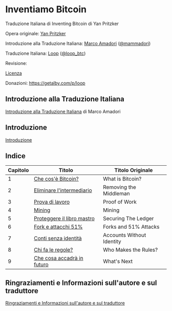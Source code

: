 # Inventiamo Bitcoin
Traduzione Italiana di Inventing Bitcoin di Yan Pritzker

Opera originale: [Yan Pritzker](https://twitter.com/skwp)

Introduzione alla Traduzione Italiana: [Marco Amadori](https://bitcoinvalley.eu) ([@mammadori](https://twitter.com/mammadori))

Traduzione Italiana: [Loop](https://loop-btc.github.io/) ([@loop_btc](https://twitter.com/loop_btc))

Revisione: 

[Licenza](LICENSE)

Donazioni: https://getalby.com/p/loop


## Introduzione alla Traduzione Italiana

[Introduzione alla Traduzione Italiana](introduzione-traduzione-italiana.md) di Marco Amadori 

## Introduzione

[Introduzione](introduzione.md)

## Indice

| Capitolo | Titolo                                                       | Titolo Originale           |
| -------- | ------------------------------------------------------------ | -------------------------- |
| 1        | [Che cos'è Bitcoin?](chapters/ch001-cos-e-bitcoin.md) | What is Bitcoin? |
| 2        | [Eliminare l'intermediario](chapters/ch002-eliminare-l-intermediario.md) | Removing the Middleman |
| 3        | [Prova di lavoro](chapters/ch003-prova-di-lavoro.md) | Proof of Work |
| 4        | [Mining](chapters/ch004-mining.md) | Mining |
| 5        | [Proteggere il libro mastro](chapters/ch005-proteggere-il-libro-mastro.md) | Securing The Ledger |
| 6        | [Fork e attacchi 51%](chapters/ch006-fork-e-attacchi-51%.md) | Forks and 51% Attacks |
| 7        | [Conti senza identità](chapters/ch007-conti-senza-identita.md) | Accounts Without Identity |
| 8        | [Chi fa le regole?](chapters/ch008-chi-fa-le-regole.md) | Who Makes the Rules? |
| 9        | [Che cosa accadrà in futuro](chapters/ch009-cosa-accadra-in-futuro.md) | What's Next |

## Ringraziamenti e Informazioni sull'autore e sul traduttore

[Ringraziamenti e Informazioni sull'autore e sul traduttore](ringraziamenti-informazioni.md)
